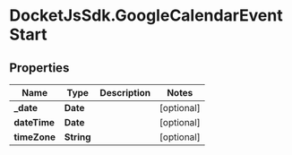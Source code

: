 # DocketJsSdk.GoogleCalendarEventStart

## Properties
Name | Type | Description | Notes
------------ | ------------- | ------------- | -------------
**_date** | **Date** |  | [optional] 
**dateTime** | **Date** |  | [optional] 
**timeZone** | **String** |  | [optional] 


